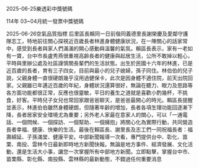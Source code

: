 
2025-06-25樂透彩中獎號碼

                                
114年 03~04月統一發票中獎號碼
                             
2025-06-26空氣品質指標
                              后里區長賴同一日前偕同義德里長謝榮慶及愛鄰守護隊志工，特地前往關心探視近百歲長者林進身體健康狀況，在一陣關心的話家常中，感受到長者與家人們滿滿的開心感動與溫馨的氣氛。賴區長表示，家有一老如有一寶，台中市長盧秀燕很重視高齡長者的健康與起居生活，公所不敢掉以輕心，平時與里辦公處及社區謹慎關長輩們的生活狀態。出生於民國十六年的林進，已是近百歲的長者，育有三子四女，目前與最小的兒子媳婦，孫子同住。林伯伯的兒子說，父親身體一直很硬朗幾乎沒用過健保卡，此次是因身體不適住院，前天出院回家。父親雖已年邁近百歲的年紀，身體狀況還算很好，無論在聽力、眼力及思路等各方面功能都很正常，反應也很靈敏，平日的養生之道就是喜歡小酌幾杯，不挑食，好客。平時兒子女兒也常回家跟爸爸聊天，是爸爸最開心的時光。賴區長提醒並表示，林進伯伯雖然身體硬朗，但隨著年齡的增加，長者各項生理功能回逐漸下降，長者居家安全環境尤為重要；另外老人家最在意家人的關心，可以「一通電話、一個問候、一個探訪、一個幫助、一個擁抱」將關心化為實際行動，共同營造長者幸福、健康、快樂的生活。最後在賴區長、謝里長及志工們一同祝福長者：福壽綿延、子孫滿堂、健康平安。中部新聞報導一次看，專門提供台中、彰化、苗栗、南投、雲林今日最新即時地方新聞快報。無論是地方事件、經濟發展、文化活動，還是生活大小事，讓您一次掌握所有中部地方新聞。立即點擊，掌握台中市、苗栗縣、彰化縣、南投縣、雲林縣的最新動態，不錯過任何重要消息